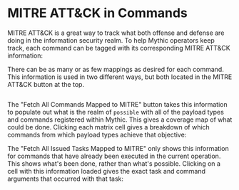 # MITRE ATT\&CK in Commands

MITRE ATT\&CK is a great way to track what both offense and defense are doing in the information security realm. To help Mythic operators keep track, each command can be tagged with its corresponding MITRE ATT\&CK information:

There can be as many or as few mappings as desired for each command. This information is used in two different ways, but both located in the MITRE ATT\&CK button at the top.

<figure><img src="../../.gitbook/assets/Screenshot 2023-03-06 at 9.51.32 AM.png" alt=""><figcaption></figcaption></figure>

The "Fetch All Commands Mapped to MITRE" button takes this information to populate out what is the realm of `possible` with all of the payload types and commands registered within Mythic. This gives a coverage map of what could be done. Clicking each matrix cell gives a breakdown of which commands from which payload types achieve that objective:

The "Fetch All Issued Tasks Mapped to MITRE" only shows this information for commands that have already been executed in the current operation. This shows what's been done, rather than what's possible. Clicking on a cell with this information loaded gives the exact task and command arguments that occurred with that task:
